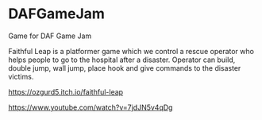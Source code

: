 # DAFGameJam
Game for DAF Game Jam

Faithful Leap is a platformer game which we control a rescue operator who helps people to go to the hospital after a disaster. Operator can build, double jump, wall jump, place hook and give commands to the disaster victims.

https://ozgurd5.itch.io/faithful-leap

https://www.youtube.com/watch?v=7jdJN5v4qDg
